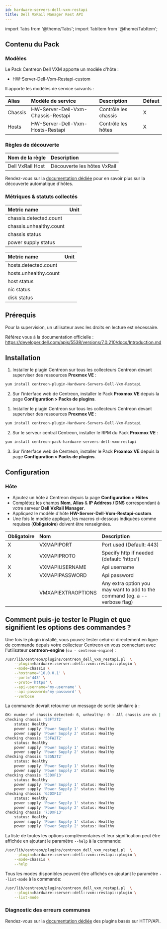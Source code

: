 ```yaml
---
id: hardware-servers-dell-vxm-restapi
title: Dell VxRail Manager Rest API
---
```

import Tabs from '@theme/Tabs';
import TabItem from '@theme/TabItem';

## Contenu du Pack

### Modèles

Le Pack Centreon Dell VXM apporte un modèle d'hôte :
* HW-Server-Dell-Vxm-Restapi-custom

Il apporte les modèles de service suivants :

| Alias   | Modèle de service                  | Description          | Défaut  |
|:--------|:-----------------------------------|:---------------------|:--------|
| Chassis | HW-Server-Dell-Vxm-Chassis-Restapi | Contrôle les chassis | X       |
| Hosts   | HW-Server-Dell-Vxm-Hosts-Restapi   | Contrôle les hôtes   | X       |

### Règles de découverte

<Tabs groupId="sync">
<TabItem value="Host" label="Host">

| Nom de la règle  | Description                                   |
|:-----------------|:----------------------------------------------|
| Dell VxRail Host | Découverte les hôtes VxRail |

Rendez-vous sur la [documentation dédiée](/docs/monitoring/discovery/hosts-discovery)
pour en savoir plus sur la découverte automatique d'hôtes.

</TabItem>
</Tabs>

### Métriques & statuts collectés

<Tabs groupId="sync">
<TabItem value="Chassis" label="Chassis">

| Metric name             | Unit  |
| :---------------------- | :---- |
| chassis.detected.count  |       |
| chassis.unhealthy.count |       |
| chassis status          |       |
| power supply status     |       |

</TabItem>
<TabItem value="Hosts" label="Hosts">

| Metric name           | Unit  |
| :-------------------- | :---- |
| hosts.detected.count  |       |
| hosts.unhealthy.count |       |
| host status           |       |
| nic status            |       |
| disk status           |       |

</TabItem>
</Tabs>

## Prérequis

Pour la supervision, un utilisateur avec les droits en lecture est nécessaire.

Référez vous à la documentation officielle : https://developer.dell.com/apis/5538/versions/7.0.210/docs/Introduction.md

## Installation

<Tabs groupId="sync">
<TabItem value="Online License" label="Online License">

1. Installer le plugin Centreon sur tous les collecteurs Centreon devant superviser des ressources **Proxmox VE** :

```bash
yum install centreon-plugin-Hardware-Servers-Dell-Vxm-Restapi
```

2. Sur l'interface web de Centreon, installer le Pack **Proxmox VE** depuis la page **Configuration > Packs de plugins**.

</TabItem>

<TabItem value="Offline License" label="Offline License">

1. Installer le plugin Centreon sur tous les collecteurs Centreon devant superviser des ressources **Proxmox VE** :

```bash
yum install centreon-plugin-Hardware-Servers-Dell-Vxm-Restapi
```

2. Sur le serveur central Centreon, installer le RPM du Pack **Proxmox VE** :

```bash
yum install centreon-pack-hardware-servers-dell-vxm-restapi
```

3. Sur l'interface web de Centreon, installer le Pack **Proxmox VE** depuis la page **Configuration > Packs de plugins**.

</TabItem>
</Tabs>

## Configuration

### Hôte

* Ajoutez un hôte à Centreon depuis la page **Configuration > Hôtes**
* Complétez les champs **Nom**, **Alias** & **IP Address / DNS** correspondant à votre serveur **Dell VxRail Manager**.
* Appliquez le modèle d'hôte **HW-Server-Dell-Vxm-Restapi-custom**.
* Une fois le modèle appliqué, les macros ci-dessous indiquées comme requises (**Obligatoire**) doivent être renseignées.


| Obligatoire | Nom                | Description                                                                |
| :---------- | :----------------- | :------------------------------------------------------------------------- |
| X           | VXMAPIPORT         | Port used (Default: 443)                                                   |
| X           | VXMAPIPROTO        | Specify http if needed (default: 'https')                                  |
| X           | VXMAPIUSERNAME     | Api username                                                               |
| X           | VXMAPIPASSWORD     | Api password                                                               |
|             | VMXAPIEXTRAOPTIONS | Any extra option you may want to add to the command (eg. a --verbose flag) |

## Comment puis-je tester le Plugin et que signifient les options des commandes ? 

Une fois le plugin installé, vous pouvez tester celui-ci directement en ligne
de commande depuis votre collecteur Centreon en vous connectant avec
l'utilisateur **centreon-engine** (`su - centreon-engine`) :

```bash
/usr/lib/centreon/plugins/centreon_dell_vxm_restapi.pl  \
    --plugin=hardware::server::dell::vxm::restapi::plugin \
    --mode=chassis \
    --hostname='10.0.0.1' \
    --port='443' \
    --proto='https' \
    --api-username='my-username' \
    --api-password='my-password' \
    --verbose
```

La commande devrait retourner un message de sortie similaire à :

```bash
OK: number of chassis detected: 6, unhealthy: 0 - All chassis are ok | 'chassis.detected.count'=6;;;0; 'chassis.unhealthy.count'=0;;;0;
checking chassis '53FT2T2'
    status: Healthy
    power supply 'Power Supply 1' status: Healthy
    power supply 'Power Supply 2' status: Healthy
checking chassis '53FW2T2'
    status: Healthy
    power supply 'Power Supply 1' status: Healthy
    power supply 'Power Supply 2' status: Healthy
checking chassis '53GN2T2'
    status: Healthy
    power supply 'Power Supply 1' status: Healthy
    power supply 'Power Supply 2' status: Healthy
checking chassis '5JDXF13'
    status: Healthy
    power supply 'Power Supply 1' status: Healthy
    power supply 'Power Supply 2' status: Healthy
checking chassis '6JDXF13'
    status: Healthy
    power supply 'Power Supply 1' status: Healthy
    power supply 'Power Supply 2' status: Healthy
checking chassis '7JDXF13'
    status: Healthy
    power supply 'Power Supply 1' status: Healthy
    power supply 'Power Supply 2' status: Healthy
```

La liste de toutes les options complémentaires et leur signification peut être
affichée en ajoutant le paramètre `--help` à la commande:

```bash
/usr/lib/centreon/plugins/centreon_dell_vxm_restapi.pl  \
    --plugin=hardware::server::dell::vxm::restapi::plugin \
    --mode=chassis \
    --help
```

Tous les modes disponibles peuvent être affichés en ajoutant le paramètre 
`--list-mode` à la commande:

```bash
/usr/lib/centreon/plugins/centreon_dell_vxm_restapi.pl  \
    --plugin=hardware::server::dell::vxm::restapi::plugin \
    --list-mode
```

### Diagnostic des erreurs communes

Rendez-vous sur la [documentation dédiée](../getting-started/how-to-guides/troubleshooting-plugins.md#http-and-api-checks)
des plugins basés sur HTTP/API.
